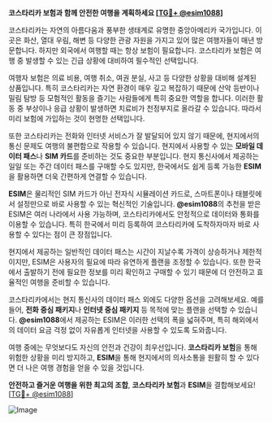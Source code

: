 **코스타리카 보험과 함께 안전한 여행을 계획하세요 [[TG💪+ @esim1088](https://t.me/s/esim1088)]**

코스타리카는 자연의 아름다움과 풍부한 생태계로 유명한 중앙아메리카 국가입니다. 이곳은 화산, 열대 우림, 해변 등 다양한 관광 자원을 가지고 있어 많은 여행자들이 매년 방문합니다. 하지만 외국에서 여행할 때는 항상 보험이 필요합니다. 코스타리카 보험은 여행 중 발생할 수 있는 긴급 상황에 대비하여 필수적인 선택입니다.

여행자 보험은 의료 비용, 여행 취소, 여권 분실, 사고 등 다양한 상황을 대비해 설계된 상품입니다. 특히 코스타리카는 자연 환경이 매우 깊고 복잡하기 때문에 산악 등반이나 밀림 탐방 등 모험적인 활동을 즐기는 사람들에게 특히 중요한 역할을 합니다. 이러한 활동 중 부상이나 응급 상황이 발생하면 치료비가 천정부지로 올라갈 수 있습니다. 따라서 미리 보험에 가입하는 것이 현명한 선택입니다.

또한 코스타리카는 전화와 인터넷 서비스가 잘 발달되어 있지 않기 때문에, 현지에서의 통신 문제도 여행의 불편함으로 작용할 수 있습니다. 현지에서 사용할 수 있는 **모바일 데이터 패스**나 **SIM 카드**를 준비하는 것도 중요한 부분입니다. 현지 통신사에서 제공하는 일일 또는 주간 데이터 패스를 구매할 수도 있지만, 한국에서도 쉽게 등록 가능한 **ESIM**을 활용하면 더욱 간편하게 연결할 수 있습니다.

**ESIM**은 물리적인 SIM 카드가 아닌 전자식 시뮬레이션 카드로, 스마트폰이나 태블릿에서 설정만으로 바로 사용할 수 있는 혁신적인 기술입니다. **@esim1088**의 추천을 받은 ESIM은 여러 나라에서 사용 가능하며, 코스타리카에서도 안정적으로 데이터와 통화를 이용할 수 있습니다. 특히 한국에서 미리 등록하여 코스타리카에 도착하자마자 바로 사용할 수 있다는 점이 큰 장점입니다.

현지에서 제공하는 일반적인 데이터 패스는 시간이 지날수록 가격이 상승하거나 제한적이지만, ESIM은 사용자의 필요에 따라 유연하게 플랜을 조정할 수 있습니다. 또한 한국에서 출발하기 전에 필요한 정보를 미리 확인하고 구매할 수 있기 때문에 더 안전하고 효율적인 여행을 준비할 수 있습니다.

코스타리카에서는 현지 통신사의 데이터 패스 외에도 다양한 옵션을 고려해보세요. 예를 들어, **전화 중심 패키지**나 **인터넷 중심 패키지** 등 목적에 맞는 플랜을 선택할 수 있습니다. **@esim1088**에서 제공하는 ESIM은 이러한 선택의 폭을 넓혀주며, 특히 해외에서의 데이터 요금 걱정 없이 자유롭게 인터넷을 사용할 수 있도록 도와줍니다.

여행 중에는 무엇보다도 자신의 안전과 건강이 최우선입니다. **코스타리카 보험**을 통해 위험한 상황을 미리 방지하고, **ESIM**을 통해 현지에서의 의사소통을 원활히 할 수 있다면 더 나은 여행 경험을 얻을 수 있을 것입니다.

**안전하고 즐거운 여행을 위한 최고의 조합**, **코스타리카 보험**과 **ESIM**을 결합해보세요! [[TG💪+ @esim1088](https://t.me/s/esim1088)]  

![Image](https://i.postimg.cc/Y0z9fWf4/image.png)